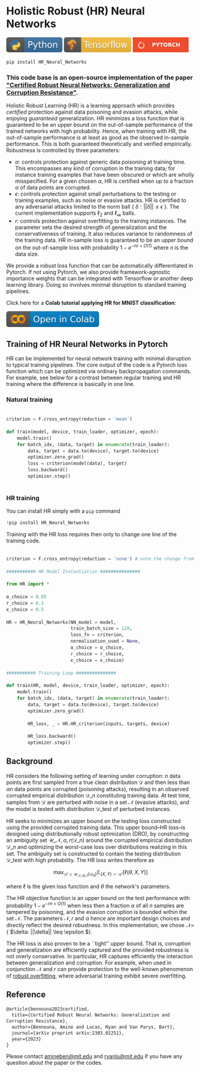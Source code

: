 # Holistic Robust (HR) Neural Networks

<p align="left">
  <img width="150" height="40" src="Misc/python.svg">
   <img width="180" height="40" src="Misc/tf.svg">
    <img width="150" height="40" src="Misc/pt_badge.svg">
</p>

```python
pip install HR_Neural_Networks
```

### This code base is an open-source implementation of the paper ["Certified Robust Neural Networks: Generalization and Corruption Resistance"](https://arxiv.org/pdf/2303.02251.pdf).

Holistic Robust Learning (HR) is a learning approach which provides _certified_ protection against data poisoning and evasion attacks, while enjoying _guaranteed_ generalization. HR minimizes a loss function that is guaranteed to be an upper bound on the out-of-sample performance of the trained networks with high probability. Hence, when training with HR, the out-of-sample performance is at least as good as the observed in-sample performance. This is both guaranteed theoretically and verified empirically.
Robustness is controlled by three parameters: 
* $\alpha$: controls protection against generic data poisoning at training time. This encompasses any kind of corruption in the training data; for instance training examples that have been obscured or which are wholly misspecified. For a given chosen $\alpha$, HR is certified when up to a fraction $\alpha$ of data points are corrupted.
* $\epsilon$: controls protection against small perturbations to the testing or training examples, such as noise or evasive attacks. HR is certified to any adversarial attacks limited to the norm ball { $\delta: ||\delta|| \leq \epsilon$ }. The current implementation supports $\ell_2$ and $\ell_\infty$ balls.
* $r$: controls protection against overfitting to the training instances. The parameter sets the desired strength of generalization and the conservativeness of training. It also reduces variance to randomness of the training data. HR in-sample loss is guaranteed to be an upper bound on the out-of-sample loss with probability $1-e^{-nr +O(1)}$ where $n$ is the data size.

We provide a robust loss function that can be automatically differentiated in Pytorch. If not using Pytorch, we also provide framework-agnostic importance weights that can be integrated with Tensorflow or another deep learning library. Doing so involves minimal disruption to standard training pipelines.

Click here for a **Colab tutorial applying HR for MNIST classification**: 

<p align="left"><a href= "https://colab.research.google.com/drive/1d5BZvCDGWHS_UxFR77YneKGB3mMGR-tY?usp=sharing">
  <img width="247.8" height="42.6" src="Misc/colab.svg"></a>
</p>


## Training of HR Neural Networks in Pytorch

HR can be implemented for neural network training with minimal disruption to typical training pipelines. The core output of the code is a Pytorch loss function which can be optimized via ordinary backpropagation commands. For example, see below for a contrast between regular training and HR training where the difference is basically in one line.
 
### Natural training

```python

criterion = F.cross_entropy(reduction = 'mean')

def train(model, device, train_loader, optimizer, epoch):
    model.train()
    for batch_idx, (data, target) in enumerate(train_loader):
        data, target = data.to(device), target.to(device)
        optimizer.zero_grad()
        loss = criterion(model(data), target)
        loss.backward()
        optimizer.step()
        
 ```

### HR training
You can install HR simply with a `pip` command

```python
!pip install HR_Neural_Networks
```

Training with the HR loss requires then only to change one line of the training code.

```python

criterion = F.cross_entropy(reduction = 'none') # note the change from mean -> none

########### HR Model Instantiation ###############

from HR import * 

α_choice = 0.05 
r_choice = 0.1
ϵ_choice = 0.5
       
HR = HR_Neural_Networks(NN_model = model,
                        train_batch_size = 128,
                        loss_fn = criterion,
                        normalisation_used = None,
                        α_choice = α_choice, 
                        r_choice = r_choice,
                        ϵ_choice = ϵ_choice)

########### Training Loop ###############

def train(HR, model, device, train_loader, optimizer, epoch):
    model.train()
    for batch_idx, (data, target) in enumerate(train_loader):
        data, target = data.to(device), target.to(device)
        optimizer.zero_grad()

        HR_loss, _ = HR.HR_criterion(inputs, targets, device)

        HR_loss.backward()
        optimizer.step()
```

## Background

HR considers the following setting of learning under corruption: $n$ data points are first sampled from a true clean distribution $\mathcal{D}$ and then less than $\alpha n$ data points are corrupted (poisoning attacks), resulting in an observed corrupted empirical distribution 
$\mathcal{D}\_n$
constituting training data. At test time, samples from $\mathcal{D}$ are perturbed with noise in a set $\mathcal{N}$ (evasive attacks), and the model is tested with distribution $\mathcal{D}\_{\text{test}}$ of perturbed instances.

HR seeks to minimizes an upper bound on the testing loss constructed using the provided corrupted training data. This upper bound–HR loss–is designed using distributionally robust optimization (DRO), by constructing an ambiguity set $\mathcal{U}\_{\mathcal{N}, \alpha, r}(\mathcal{D}\_n)$ around the corrupted empirical distribution $\mathcal{D}\_n$ and optimizing the worst-case loss over distributions realizing in this set. The ambiguity set is constructed to contain the testing distribution $\mathcal{D}\_{\text{test}}$ with high probability. The HR loss writes therefore as

```math
\begin{equation}
\max_{\mathcal{D}' \in \mathcal{U}_{\mathcal{N}, \alpha, r}(\mathcal{D}_n)} \mathbb{E}_{(X, Y) \sim \mathcal{D}'}[\ell(\theta, X, Y)]
\end{equation}
```
where $\ell$ is the given loss function and $\theta$ the network's parameters.

The HR objective function is an upper bound on the test performance with probability $1-e^{-rn+O(1)}$ when less then a fraction $\alpha$ of all $n$ samples are tampered by poisoning, and the evasion corruption is bounded within the set $\mathcal{N}$.
The parameters $\mathcal{N}, r$ and $\alpha$ hence are important design choices and directly reflect the desired robustness. In this implementation, we chose $\mathcal{N} =$ { $\delta: ||\delta|| \leq \epsilon $}.

The HR loss is also proven to be a ``tight'' upper bound. That is, corruption and generalization are efficiently captured and the provided robustness is not overly conservative. In particular, HR captures efficiently the interaction between generalization and corruption. 
For example, when used in conjunction $\mathcal{N}$ and $r$ can provide protection to the well-known phenomenon of  [robust overfitting](https://arxiv.org/abs/2002.11569), where adversarial training exhibit severe overfitting.

## Reference
```
@article{bennouna2023certified,
  title={Certified Robust Neural Networks: Generalization and Corruption Resistance},
  author={Bennouna, Amine and Lucas, Ryan and Van Parys, Bart},
  journal={arXiv preprint arXiv:2303.02251},
  year={2023}
}
```

Please contact amineben@mit.edu and ryanlu@mit.edu if you have any question about the paper or the codes.

